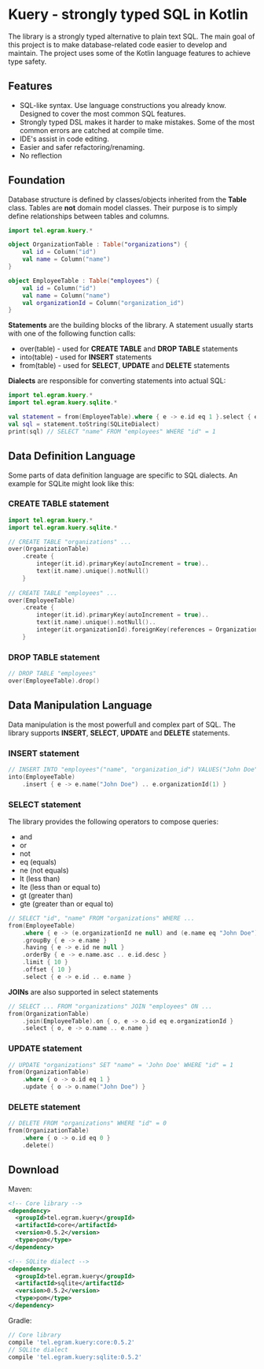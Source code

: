 # Kuery - strongly typed SQL in Kotlin

The library is a strongly typed alternative to plain text SQL. The main goal of this project is to make database-related code easier to develop and maintain. The project uses some of the Kotlin language features to achieve type safety.

## Features

* SQL-like syntax. Use language constructions you already know. Designed to cover the most common SQL features.
* Strongly typed DSL makes it harder to make mistakes. Some of the most common errors are catched at compile time.
* IDE's assist in code editing.
* Easier and safer refactoring/renaming.
* No reflection

## Foundation

Database structure is defined by classes/objects inherited from the **Table** class. Tables are **not** domain model classes. Their purpose is to simply define relationships between tables and columns.

```kotlin
import tel.egram.kuery.*

object OrganizationTable : Table("organizations") {
	val id = Column("id")
	val name = Column("name")
}

object EmployeeTable : Table("employees") {
	val id = Column("id")
	val name = Column("name")
	val organizationId = Column("organization_id")
}
```

**Statements** are the building blocks of the library. A statement usually starts with one of the following function calls:
* over(table) - used for **CREATE TABLE** and **DROP TABLE** statements
* into(table) - used for **INSERT** statements
* from(table) - used for **SELECT**, **UPDATE** and **DELETE** statements

**Dialects** are responsible for converting statements into actual SQL:

```kotlin
import tel.egram.kuery.*
import tel.egram.kuery.sqlite.*

val statement = from(EmployeeTable).where { e -> e.id eq 1 }.select { e -> e.name }
val sql = statement.toString(SQLiteDialect)
print(sql) // SELECT "name" FROM "employees" WHERE "id" = 1
```

## Data Definition Language

Some parts of data definition language are specific to SQL dialects. An example for SQLite might look like this:

### CREATE TABLE statement

```kotlin
import tel.egram.kuery.*
import tel.egram.kuery.sqlite.*

// CREATE TABLE "organizations" ...
over(OrganizationTable)
    .create {
        integer(it.id).primaryKey(autoIncrement = true)..
        text(it.name).unique().notNull()
    }
    
// CREATE TABLE "employees" ...
over(EmployeeTable)
    .create {
        integer(it.id).primaryKey(autoIncrement = true)..
        text(it.name).unique().notNull()..
        integer(it.organizationId).foreignKey(references = OrganizationTable.id)
    }
```

### DROP TABLE statement

```kotlin
// DROP TABLE "employees"
over(EmployeeTable).drop()
```

## Data Manipulation Language

Data manipulation is the most powerfull and complex part of SQL. The library supports **INSERT**, **SELECT**, **UPDATE** and **DELETE** statements.

### INSERT statement

```kotlin
// INSERT INTO "employees"("name", "organization_id") VALUES("John Doe", 1)
into(EmployeeTable)
    .insert { e -> e.name("John Doe") .. e.organizationId(1) }
```

### SELECT statement

The library provides the following operators to compose queries:
* and
* or
* not
* eq (equals)
* ne (not equals)
* lt (less than)
* lte (less than or equal to)
* gt (greater than)
* gte (greater than or equal to)

```kotlin
// SELECT "id", "name" FROM "organizations" WHERE ...
from(EmployeeTable)
    .where { e -> (e.organizationId ne null) and (e.name eq "John Doe") }
    .groupBy { e -> e.name }
    .having { e -> e.id ne null }
    .orderBy { e -> e.name.asc .. e.id.desc }
    .limit { 10 }
    .offset { 10 }
    .select { e -> e.id .. e.name }
```

**JOINs** are also supported in select statements

```kotlin
// SELECT ... FROM "organizations" JOIN "employees" ON ...
from(OrganizationTable)
    .join(EmployeeTable).on { o, e -> o.id eq e.organizationId }
    .select { o, e -> o.name .. e.name }
```

### UPDATE statement

```kotlin
// UPDATE "organizations" SET "name" = 'John Doe' WHERE "id" = 1
from(OrganizationTable)
    .where { o -> o.id eq 1 }
    .update { o -> o.name("John Doe") }
```

### DELETE statement
```kotlin
// DELETE FROM "organizations" WHERE "id" = 0
from(OrganizationTable)
    .where { o -> o.id eq 0 }
    .delete()
```

## Download

Maven:

```xml
<!-- Core library -->
<dependency>
  <groupId>tel.egram.kuery</groupId>
  <artifactId>core</artifactId>
  <version>0.5.2</version>
  <type>pom</type>
</dependency>

<!-- SQLite dialect -->
<dependency>
  <groupId>tel.egram.kuery</groupId>
  <artifactId>sqlite</artifactId>
  <version>0.5.2</version>
  <type>pom</type>
</dependency>
```

Gradle:

```groovy
// Core library
compile 'tel.egram.kuery:core:0.5.2'
// SQLite dialect
compile 'tel.egram.kuery:sqlite:0.5.2'
```
